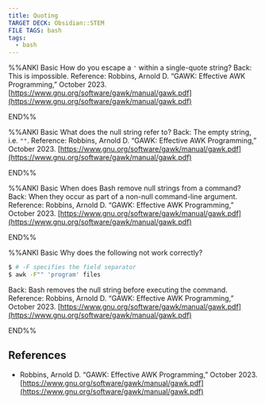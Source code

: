 ```yaml
---
title: Quoting
TARGET DECK: Obsidian::STEM
FILE TAGS: bash
tags:
  - bash
---
```


%%ANKI
Basic
How do you escape a `'` within a single-quote string?
Back: This is impossible.
Reference: Robbins, Arnold D. “GAWK: Effective AWK Programming,” October 2023. [https://www.gnu.org/software/gawk/manual/gawk.pdf](https://www.gnu.org/software/gawk/manual/gawk.pdf)
<!--ID: 1706816752230-->
END%%

%%ANKI
Basic
What does the null string refer to?
Back: The empty string, i.e. `""`.
Reference: Robbins, Arnold D. “GAWK: Effective AWK Programming,” October 2023. [https://www.gnu.org/software/gawk/manual/gawk.pdf](https://www.gnu.org/software/gawk/manual/gawk.pdf)
<!--ID: 1706816752237-->
END%%

%%ANKI
Basic
When does Bash remove null strings from a command?
Back: When they occur as part of a non-null command-line argument.
Reference: Robbins, Arnold D. “GAWK: Effective AWK Programming,” October 2023. [https://www.gnu.org/software/gawk/manual/gawk.pdf](https://www.gnu.org/software/gawk/manual/gawk.pdf)
<!--ID: 1706816752241-->
END%%

%%ANKI
Basic
Why does the following not work correctly?
```bash
$ # -F specifies the field separator
$ awk -F"" 'program' files
```
Back: Bash removes the null string before executing the command.
Reference: Robbins, Arnold D. “GAWK: Effective AWK Programming,” October 2023. [https://www.gnu.org/software/gawk/manual/gawk.pdf](https://www.gnu.org/software/gawk/manual/gawk.pdf)
<!--ID: 1706816764555-->
END%%

## References

* Robbins, Arnold D. “GAWK: Effective AWK Programming,” October 2023. [https://www.gnu.org/software/gawk/manual/gawk.pdf](https://www.gnu.org/software/gawk/manual/gawk.pdf)